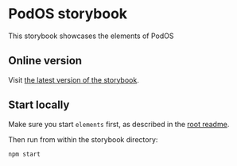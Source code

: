 # PodOS storybook

This storybook showcases the elements of PodOS

## Online version

Visit [the latest version of the storybook](https://pod-os.github.io/PodOS/storybook/).

## Start locally

Make sure you start `elements` first, as described in the [root readme](../Readme.md#run-locally).

Then run from within the storybook directory:
```
npm start
```
